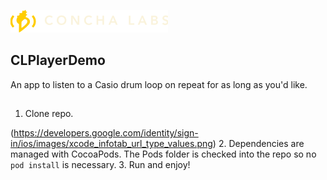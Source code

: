 ![MacDown logo](https://github.com/scottquintana/CLPlayerDemo/blob/main/ConchaLabsPlayerDemo/Images/clheader.png)
## CLPlayerDemo
An app to listen to a Casio drum loop on repeat for as long as you'd like.
##
1. Clone repo.

(https://developers.google.com/identity/sign-in/ios/images/xcode_infotab_url_type_values.png)
2. Dependencies are managed with CocoaPods. The Pods folder is checked into the repo so no `pod install` is necessary.
3. Run and enjoy!
